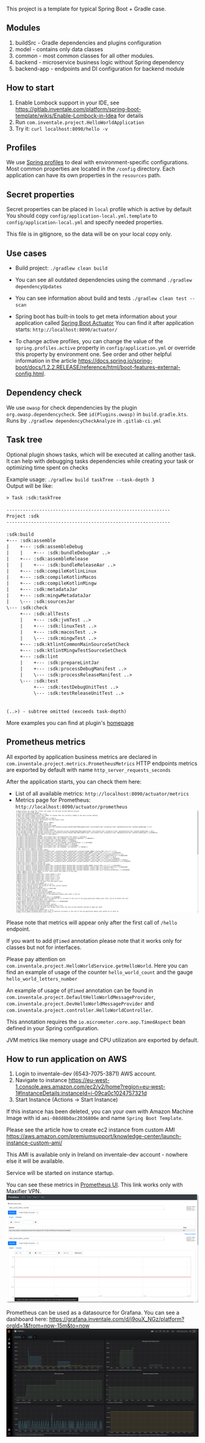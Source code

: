 This project is a template for typical Spring Boot + Gradle case.

## Modules

1) buildSrc - Gradle dependencies and plugins configuration
2) model - contains only data classes
3) common - most common classes for all other modules.
4) backend - microservice business logic without Spring dependency 
5) backend-app - endpoints and DI configuration for backend module


## How to start

1) Enable Lombock support in your IDE, see https://gitlab.inventale.com/platform/spring-boot-template/wikis/Enable-Lombock-in-Idea for details
1) Run `com.inventale.project.HelloWorldApplication`
2) Try it: `curl localhost:8090/hello -v`

## Profiles

We use [Spring profiles](https://docs.spring.io/spring-boot/docs/current/reference/html/spring-boot-features.html#boot-features-profiles)
to deal with environment-specific configurations.
Most common properties are located in the `/config` directory.
Each application can have its own properties in the `resources` path.

## Secret properties

Secret properties can be placed in `local` profile which is active by default
You should copy `config/application-local.yml.template` to `config/application-local.yml`
and specify needed properties.

This file is in gitignore, so the data will be on your local copy only.

## Use cases
* Build project: `./gradlew clean build`

* You can see all outdated dependencies using the command `./gradlew dependencyUpdates`

* You can see information about build and tests `./gradlew clean test --scan`

* Spring boot has built-in tools to get meta information about your application
called [Spring Boot Actuator](https://docs.spring.io/spring-boot/docs/current/reference/html/production-ready-features.html)
You can find it after application starts: `http://localhost:8090/actuator/`

* To change active profiles, you can change the value of the `spring.profiles.active` property in `config/application.yml`
or override this property by environment one. See order and other helpful information in the article https://docs.spring.io/spring-boot/docs/1.2.2.RELEASE/reference/html/boot-features-external-config.html.

## Dependency check

We use `owasp` for check dependencies by the plugin `org.owasp.dependencycheck`.
See `id(Plugins.owasp)` in `build.gradle.kts`. Runs by `./gradlew dependencyCheckAnalyze` in `.gitlab-ci.yml`


## Task tree
Optional plugin shows tasks, which will be executed at calling another task. It can help with debugging tasks dependencies while creating your task or optimizing time spent on checks

Example usage: `./gradlew build taskTree --task-depth 3`  
Output will be like:
```
> Task :sdk:taskTree

------------------------------------------------------------
Project :sdk
------------------------------------------------------------

:sdk:build
+--- :sdk:assemble
|    +--- :sdk:assembleDebug
|    |    +--- :sdk:bundleDebugAar ..>
|    +--- :sdk:assembleRelease
|    |    +--- :sdk:bundleReleaseAar ..>
|    +--- :sdk:compileKotlinLinux
|    +--- :sdk:compileKotlinMacos
|    +--- :sdk:compileKotlinMingw
|    +--- :sdk:metadataJar
|    +--- :sdk:mingwMetadataJar
|    \--- :sdk:sourcesJar
\--- :sdk:check
     +--- :sdk:allTests
     |    +--- :sdk:jvmTest ..>
     |    +--- :sdk:linuxTest ..>
     |    +--- :sdk:macosTest ..>
     |    \--- :sdk:mingwTest ..>
     +--- :sdk:ktlintCommonMainSourceSetCheck
     +--- :sdk:ktlintMingwTestSourceSetCheck
     +--- :sdk:lint
     |    +--- :sdk:prepareLintJar
     |    +--- :sdk:processDebugManifest ..>
     |    \--- :sdk:processReleaseManifest ..>
     \--- :sdk:test
          +--- :sdk:testDebugUnitTest ..>
          \--- :sdk:testReleaseUnitTest ..>


(..>) - subtree omitted (exceeds task-depth)
```

More examples you can find at plugin's [homepage](https://github.com/dorongold/gradle-task-tree)

## Prometheus metrics

All exported by application business metrics are declared in `com.inventale.project.metrics.PrometheusMetrics`
HTTP endpoints metrics are exported by default with name `http_server_requests_seconds` 

After the application starts, you can check them here:
* List of all available metrics: `http://localhost:8090/actuator/metrics`
* Metrics page for Prometheus: `http://localhost:8090/actuator/prometheus`
![](resources/prometheus_metrics.png)

Please note that metrics will appear only after the first call of `/hello` endpoint.

If you want to add `@Timed` annotation please note that it works only for classes but not for interfaces. 

Please pay attention on `com.inventale.project.HelloWorldService.getHelloWorld`.
Here you can find an example of usage of the counter `hello_world_count` and the gauge `hello_world_letters_number`

An example of usage of `@Timed` annotation can be found in `com.inventale.project.DefaultHelloWorldMessageProvider`,
`com.inventale.project.DevHelloWorldMessageProvider` and `com.inventale.project.controller.HelloWorldController`.

This annotation requires the `io.micrometer.core.aop.TimedAspect` bean defined in your Spring configuration.

JVM metrics like memory usage and CPU utilization are exported by default.

## How to run application on AWS

1) Login to inventale-dev (6543-7075-3871) AWS account.
2) Navigate to instance https://eu-west-1.console.aws.amazon.com/ec2/v2/home?region=eu-west-1#InstanceDetails:instanceId=i-09ca0c1024757321d
3) Start Instance (Actions -> Start Instance)

If this instance has been deleted, you can your own with Amazon Machine Image with id `ami-08dd8b0ac2036800e` and name `Spring Boot Template`.

Please see the article how to create eс2 instance from custom AMI https://aws.amazon.com/premiumsupport/knowledge-center/launch-instance-custom-ami/ 

This AMI is available only in Ireland on inventale-dev account - nowhere else it will be available.

Service will be started on instance startup.

You can see these metrics in [Prometheus UI](http://prom-de.inventale.com:9090/graph?g0.range_input=1h&g0.expr=hello_world_letters_number&g0.tab=1&g1.range_input=1h&g1.expr=hello_world_letters_number&g1.tab=1&g2.range_input=1h&g2.expr=hello_message_provider_timed_seconds_sum&g2.tab=1&g3.range_input=1h&g3.expr=http_server_requests_seconds_sum&g3.tab=1).
This link works only with Maxifier VPN.
![](resources/prometheus.png)

Prometheus can be used as a datasource for Grafana. You can see a dashboard here: https://grafana.inventale.com/d/j9ouX_NGz/platform?orgId=1&from=now-15m&to=now
![](resources/grafana.png)
